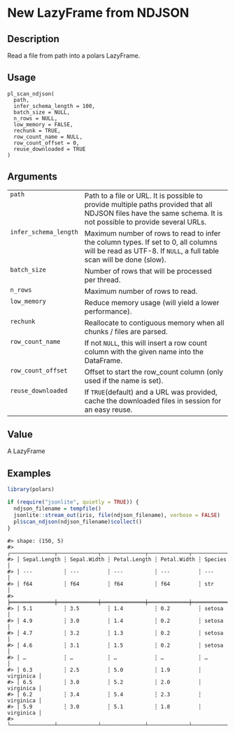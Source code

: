 
# New LazyFrame from NDJSON

## Description

Read a file from path into a polars LazyFrame.

## Usage

<pre><code class='language-R'>pl_scan_ndjson(
  path,
  infer_schema_length = 100,
  batch_size = NULL,
  n_rows = NULL,
  low_memory = FALSE,
  rechunk = TRUE,
  row_count_name = NULL,
  row_count_offset = 0,
  reuse_downloaded = TRUE
)
</code></pre>

## Arguments

<table>
<tr>
<td style="white-space: nowrap; font-family: monospace; vertical-align: top">
<code id="pl_scan_ndjson_:_path">path</code>
</td>
<td>
Path to a file or URL. It is possible to provide multiple paths provided
that all NDJSON files have the same schema. It is not possible to
provide several URLs.
</td>
</tr>
<tr>
<td style="white-space: nowrap; font-family: monospace; vertical-align: top">
<code id="pl_scan_ndjson_:_infer_schema_length">infer_schema_length</code>
</td>
<td>
Maximum number of rows to read to infer the column types. If set to 0,
all columns will be read as UTF-8. If <code>NULL</code>, a full table
scan will be done (slow).
</td>
</tr>
<tr>
<td style="white-space: nowrap; font-family: monospace; vertical-align: top">
<code id="pl_scan_ndjson_:_batch_size">batch_size</code>
</td>
<td>
Number of rows that will be processed per thread.
</td>
</tr>
<tr>
<td style="white-space: nowrap; font-family: monospace; vertical-align: top">
<code id="pl_scan_ndjson_:_n_rows">n_rows</code>
</td>
<td>
Maximum number of rows to read.
</td>
</tr>
<tr>
<td style="white-space: nowrap; font-family: monospace; vertical-align: top">
<code id="pl_scan_ndjson_:_low_memory">low_memory</code>
</td>
<td>
Reduce memory usage (will yield a lower performance).
</td>
</tr>
<tr>
<td style="white-space: nowrap; font-family: monospace; vertical-align: top">
<code id="pl_scan_ndjson_:_rechunk">rechunk</code>
</td>
<td>
Reallocate to contiguous memory when all chunks / files are parsed.
</td>
</tr>
<tr>
<td style="white-space: nowrap; font-family: monospace; vertical-align: top">
<code id="pl_scan_ndjson_:_row_count_name">row_count_name</code>
</td>
<td>
If not <code>NULL</code>, this will insert a row count column with the
given name into the DataFrame.
</td>
</tr>
<tr>
<td style="white-space: nowrap; font-family: monospace; vertical-align: top">
<code id="pl_scan_ndjson_:_row_count_offset">row_count_offset</code>
</td>
<td>
Offset to start the row_count column (only used if the name is set).
</td>
</tr>
<tr>
<td style="white-space: nowrap; font-family: monospace; vertical-align: top">
<code id="pl_scan_ndjson_:_reuse_downloaded">reuse_downloaded</code>
</td>
<td>
If <code>TRUE</code>(default) and a URL was provided, cache the
downloaded files in session for an easy reuse.
</td>
</tr>
</table>

## Value

A LazyFrame

## Examples

``` r
library(polars)

if (require("jsonlite", quietly = TRUE)) {
  ndjson_filename = tempfile()
  jsonlite::stream_out(iris, file(ndjson_filename), verbose = FALSE)
  pl$scan_ndjson(ndjson_filename)$collect()
}
```

    #> shape: (150, 5)
    #> ┌──────────────┬─────────────┬──────────────┬─────────────┬───────────┐
    #> │ Sepal.Length ┆ Sepal.Width ┆ Petal.Length ┆ Petal.Width ┆ Species   │
    #> │ ---          ┆ ---         ┆ ---          ┆ ---         ┆ ---       │
    #> │ f64          ┆ f64         ┆ f64          ┆ f64         ┆ str       │
    #> ╞══════════════╪═════════════╪══════════════╪═════════════╪═══════════╡
    #> │ 5.1          ┆ 3.5         ┆ 1.4          ┆ 0.2         ┆ setosa    │
    #> │ 4.9          ┆ 3.0         ┆ 1.4          ┆ 0.2         ┆ setosa    │
    #> │ 4.7          ┆ 3.2         ┆ 1.3          ┆ 0.2         ┆ setosa    │
    #> │ 4.6          ┆ 3.1         ┆ 1.5          ┆ 0.2         ┆ setosa    │
    #> │ …            ┆ …           ┆ …            ┆ …           ┆ …         │
    #> │ 6.3          ┆ 2.5         ┆ 5.0          ┆ 1.9         ┆ virginica │
    #> │ 6.5          ┆ 3.0         ┆ 5.2          ┆ 2.0         ┆ virginica │
    #> │ 6.2          ┆ 3.4         ┆ 5.4          ┆ 2.3         ┆ virginica │
    #> │ 5.9          ┆ 3.0         ┆ 5.1          ┆ 1.8         ┆ virginica │
    #> └──────────────┴─────────────┴──────────────┴─────────────┴───────────┘
